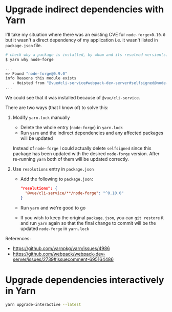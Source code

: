 # Upgrade indirect dependencies with Yarn

I'll take my situation where there was an existing CVE for `node-forge<0.10.0`
but it wasn't a direct dependency of my application i.e. it wasn't listed in
`package.json` file.

```sh
# check why a package is installed, by whom and its resolved version(s)
$ yarn why node-forge

...
=> Found "node-forge@0.9.0"
info Reasons this module exists
   - Hoisted from "@vue#cli-service#webpack-dev-server#selfsigned@node-forge"
...
```

We could see that it was installed because of `@vue/cli-service`.

There are two ways (that I know of) to solve this:

1. Modify `yarn.lock` manually
   - Delete the whole entry (`node-forge`) in `yarn.lock`
   - Run `yarn` and the indirect dependencies and any affected packages will be
     updated

   Instead of `node-forge` I could actually delete `selfsigned` since this package
   has been updated with the desired `node-forge` version. After re-running `yarn`
   both of them will be updated correctly.

2. Use `resolutions` entry in `package.json`
   - Add the following to `package.json`:

     ```json
     "resolutions": {
       "@vue/cli-service/**/node-forge": "^0.10.0"
     }
     ```
   - Run `yarn` and we're good to go
   - If you wish to keep the original `package.json`, you can `git restore` it
     and run `yarn` again so that the final change to commit will be the updated
     `node-forge` in `yarn.lock`

References:
- https://github.com/yarnpkg/yarn/issues/4986
- https://github.com/webpack/webpack-dev-server/issues/2739#issuecomment-695164486

# Upgrade dependencies interactively in Yarn

```sh
yarn upgrade-interactive --latest
```
